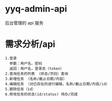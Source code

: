 # yyq-admin-api

后台管理的 api 服务

# 需求分析/api

    1.登录
      参数：用户名、密码
      返回：用户名，登录态（token）
    2.查询任务的列表 （状态/页码）查询
    3.新增任务 （名称/截止日期/内容）
    4.编辑任务 （对已存在的进行编辑，名称/截止日期/内容/id）
    5.删除任务（id）
    6.修改任务的状态(id/status) 待办/完成
